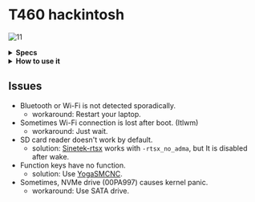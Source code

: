 # T460 hackintosh
![11](https://img.shields.io/badge/macOS-11-Green)

<details>
<summary><strong>Specs</strong></summary>
</br>

| Model | Lenovo 20FMS27120 |
| - | - |
| CPU | Intel Core i5-6300U |
| GPU | Intel HD Graphics 520 |
| RAM | 2x HMT451S6BFR8A-PB |
| SSD | THNSF5256GCJ7 (00PA997) |
| LCD | LP140WF6-SPF1 |
| Audio | Realtek ALC293 (ALC3245) |
| WLAN | Dual Band AC 8260 |
| BIOS | Latest |

</details>

<details>
<summary><strong>How to use it</strong></summary>
</br>

1. [Create a bootable installer](https://support.apple.com/en-us/HT201372)
1. Download this [EFI](https://github.com/vivzero/ThinkPad-T460-hackintosh/archive/refs/heads/main.zip) and extract it
1. Copy "EFI" folder, and paste it into ESP
1. Install
1. Enjoy

</details>

## Issues
- Bluetooth or Wi-Fi is not detected sporadically.
  * workaround: Restart your laptop.
- Sometimes Wi-Fi connection is lost after boot. (Itlwm)
  * workaround: Just wait.
- SD card reader doesn't work by default.
  * solution: [Sinetek-rtsx](https://github.com/cholonam/Sinetek-rtsx) works with `-rtsx_no_adma`, but It is disabled after wake.
- Function keys have no function.
  * solution: Use [YogaSMCNC](https://github.com/zhen-zen/YogaSMC/releases/download/1.5.1/YogaSMC-App-Release.dmg).
- Sometimes, NVMe drive (00PA997) causes kernel panic.
  * workaround: Use SATA drive.

</details>
